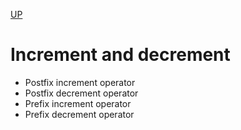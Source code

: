 [UP](../index.md)

# Increment and decrement
- Postfix increment operator
- Postfix decrement operator
- Prefix increment operator
- Prefix decrement operator
